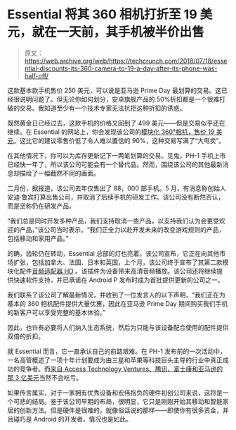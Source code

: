 # Essential 将其 360 相机打折至 19 美元，就在一天前，其手机被半价出售

> 原文：<https://web.archive.org/web/https://techcrunch.com/2018/07/18/essential-discounts-its-360-camera-to-19-a-day-after-its-phone-was-half-off/>

这款基本款手机售价 250 美元，可以说是亚马逊 Prime Day 最划算的交易。这已经很说明问题了。但无论你如何划分，安卓旗舰产品的 50%折扣都是一个很难打破的交易。我知道至少有一个技术专家无法抗拒这种折扣的诱惑。

既然黄金日已经过去，这款手机的价格又回到了 499 美元——但是交易似乎还在继续。在 Essential 的网站上，你会发现该公司的[模块化 360°相机，售价 19 美元](https://web.archive.org/web/20230316161225/https://shop.essential.com/products/360-camera-sa)。这比它的建议零售价低了令人难以置信的 90%，这种交易写满了“大甩卖”。

在其他情况下，你可以为库存更新记下一两笔划算的交易。见鬼，PH-1 手机上市已经快一年了，所以该公司可能会有一个替代品。然而，围绕该公司的其他最新消息却描绘了一幅截然不同的画面。

二月份，据报道，该公司去年仅售出了 88，000 部手机。5 月，有消息称创始人安迪·鲁宾打算出售公司，并取消了后续手机的研发工作。该公司没有断然否认，而是坚称仍在研发产品。

“我们总是同时开发多种产品，我们支持取消一些产品，以支持我们认为会更受欢迎的产品，”该公司当时表示。“我们正全力以赴开发未来的改变游戏规则的产品，包括移动和家用产品。”

的确，齿轮仍在转动，Essential 总部的灯也亮着。该公司宣布，它正在向其他市场扩张，包括加拿大、法国、日本和英国，上个月，该公司终于宣布了其第二款模块化配件[音频适配器 HD](https://web.archive.org/web/20230316161225/https://techcrunch.com/2018/06/07/essential-is-releasing-a-wired-headphone-jack-accessory/) 。该插件为设备带来高清音频播放。该公司还将继续提供快速软件支持，并已承诺在 Android P 发布时成为首批提供更新的公司之一。

我们联系了该公司了解最新情况，并收到了一位发言人的以下声明，“我们正在为基本的 360 相机配件提供大量优惠，因此在亚马逊 Prime Day 期间购买我们手机的新客户可以享受完整的基本体验。”

因此，也许有必要将人们纳入生态系统，然后为只能与该设备配合使用的配件提供双倍的折扣。

就 Essential 而言，它一直承认自己的前路艰难。在 PH-1 发布前的一次活动中，一名高管概述了一项十年计划要成为由三星和苹果等科技巨头主导的行业中真正成功的竞争者。而[来自 Access Technology Ventures、腾讯、富士康和亚马逊的那 3 亿美元](https://web.archive.org/web/20230316161225/https://techcrunch.com/2017/08/09/essential-confirms-300m-funding-amazon-and-best-buy-retail-availability/)当然不会吃亏。

如果传言属实，对于一家拥有优秀设备和宏伟抱负的硬件初创公司来说，这将是一个可悲的结局。鉴于该公司早期的布局，很明显，它只是刚刚开始其移动和智能家居的创新方法。但是硬件是很难的，就像俗话说的那样——即使你有很多资金，并且碰巧是 Android 的开发者，情况也是如此。